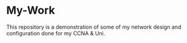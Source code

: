 # My-Work
This repository is a demonstration of some of my network design and configuration done for my CCNA & Uni.
